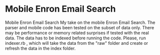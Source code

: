 Mobile Enron Email Search
=========================

Mobile Enron Email Search My take on the mobile Enron Email Search. The parser and mobile code has been tested on the subset of data only. There may be performance or memory related surprises if tested with the real data. The data has to be indexed before running the code. Please, run indexer.rb , which will take the data from the "raw" folder and create or refresh the data in the index folder.
